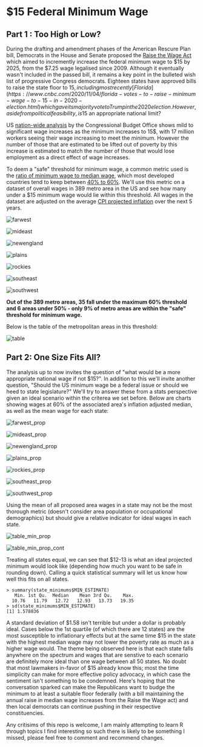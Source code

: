 # $15 Federal Minimum Wage

## Part 1 : Too High or Low?

During the drafting and amendment phases of the American Rescure Plan bill, Democrats in the House and Senate proposed the [Raise the Wage Act](https://www.congress.gov/congressional-report/116th-congress/house-report/150) which aimed to incremently increase the federal minimum wage to $15 by 2025, from the $7.25 wage legalised since 2009. Although it eventually wasn't included in the passed bill, it remains a key point in the bulleted wish list of progressive Congress democrats. Eighteen states have approved bills to raise the state floor to $15, including most recently [Florida](https://www.cnbc.com/2020/11/04/florida-votes-to-raise-minimum-wage-to-15-in-2020-election.html) which gave its majority vote to Trump in the 2020 election. However, aside from political feasibility, is 15$ an appropriate national limit? 

US [nation-wide analysis](https://www.cbo.gov/system/files/2019-07/CBO-55410-MinimumWage2019.pdf) by the Congressional Budget Office shows mild to significant wage increases as the minimum increases to 15$, with 17 million workers seeing their wage increasing to meet the minimum. However the number of those that are estimated to be lifted out of poverty by this increase is estimated to match the number of those that would lose employment as a direct effect of wage increases. 

To deem a "safe" threshold for minimum wage, a common metric used is the [ratio of minimum wage to median wage](https://www.ilo.org/global/topics/wages/minimum-wages/setting-adjusting/WCMS_439253/lang--en/index.htm), which most developed countries tend to keep between [40% to 60%](https://stats.oecd.org/Index.aspx?DataSetCode=MIN2AVE#). We'll use this metric on a dataset of overall wages in 389 metro area in the US and see how many under a $15 minimum wage would lie within this threshold. All wages in the dataset are adjusted on the average [CPI projected inflation](https://knoema.com/kyaewad/us-inflation-forecast-2021-2022-and-long-term-to-2030-data-and-charts) over the next 5 years.

![farwest](https://github.com/KVasq/minimum_wage_2021/blob/main/wage_pct_farwest.png)

![mideast](https://github.com/KVasq/minimum_wage_2021/blob/main/wage_pct_mideast.png)

![newengland](https://github.com/KVasq/minimum_wage_2021/blob/main/wage_pct_newengland.png)

![plains](https://github.com/KVasq/minimum_wage_2021/blob/main/wage_pct_plains.png)

![rockies](https://github.com/KVasq/minimum_wage_2021/blob/main/wage_pct_rockies.png)

![southeast](https://github.com/KVasq/minimum_wage_2021/blob/main/wage_pct_southeast.png)

![southwest](https://github.com/KVasq/minimum_wage_2021/blob/main/wage_pct_southwest.png)

**Out of the 389 metro areas, 35 fall under the maximum 60% threshold and 6 areas under 50% - only 9% of metro areas are within the "safe" threshold for minimum wage.**

Below is the table of the metropolitan areas in this threshold:

![table](https://github.com/KVasq/minimum_wage_2021/blob/main/greenareas.png)

## Part 2: One Size Fits All?

The analysis up to now invites the question of "what would be a more appropriate national wage if not $15?". In addition to this we'll invite another question, "Should the US minimum wage be a federal issue or should we heed to state legislature?" We'll try to answer these from a stats perspective given an ideal scenario within the criterea we set before. Below are charts showing wages at 60% of the associated area's inflation adjusted median, as well as the mean wage for each state:

![farwest_prop](https://github.com/KVasq/minimum_wage_2021/blob/main/charts/min_prop_farwest.png)

![mideast_prop](https://github.com/KVasq/minimum_wage_2021/blob/main/charts/min_prop_mideast.png)

![newengland_prop](https://github.com/KVasq/minimum_wage_2021/blob/main/charts/min_prop_newengland.png)

![plains_prop](https://github.com/KVasq/minimum_wage_2021/blob/main/charts/min_prop_plains.png)

![rockies_prop](https://github.com/KVasq/minimum_wage_2021/blob/main/charts/min_prop_rockies.png)

![southeast_prop](https://github.com/KVasq/minimum_wage_2021/blob/main/charts/min_prop_southeast.png)

![southwest_prop](https://github.com/KVasq/minimum_wage_2021/blob/main/charts/min_prop_southwest.png)

Using the mean of all proposed area wages in a state may not be the most thorough metric (doesn't consider area population or occupational demographics) but should give a relative indicator for ideal wages in each state.

![table_min_prop](https://github.com/KVasq/minimum_wage_2021/blob/main/charts/min_estimate.png)

![table_min_prop_cont](https://github.com/KVasq/minimum_wage_2021/blob/main/charts/min_estimate2.png)

Treating all states equal, we can see that $12-13 is what an ideal projected minimum would look like (depending how much you want to be safe in rounding down). Calling a quick statistical summary will let us know how well this fits on all states.

```
> summary(state_minimums$MIN_ESTIMATE)
   Min. 1st Qu.  Median    Mean 3rd Qu.    Max. 
  10.76   11.79   12.72   12.93   13.73   19.35 
> sd(state_minimums$MIN_ESTIMATE)
[1] 1.578836
```
A standard deviation of $1.58 isn't terrible but under a dollar is probably ideal. Cases below the 1st quartile (of which there are 12 states) are the most susceptible to inflationary effects but at the same time $15 in the state with the highest median wage may not lower the poverty rate as much as a higher wage would. The theme being observed here is that each state falls anywhere on the spectrum and wages that are senstive to each scenario are definitely more ideal than one wage between all 50 states. No doubt that most lawmakers in-favor of $15 already know this; most the time simplicity can make for more effective policy advocacy, in which case the sentiment isn't something to be condemned. Here's hoping that the conversation sparked can make the Republicans want to budge the minimum to at least a suitable floor federally (with a bill maintaining the annual raise in median wage increases from the Raise the Wage act) and then local democrats can continue pushing in their respective constituencies. 

Any critisims of this repo is welcome, I am mainly attempting to learn R through topics I find interesting so such there is likely to be something I missed, please feel free to comment and recommend changes.
